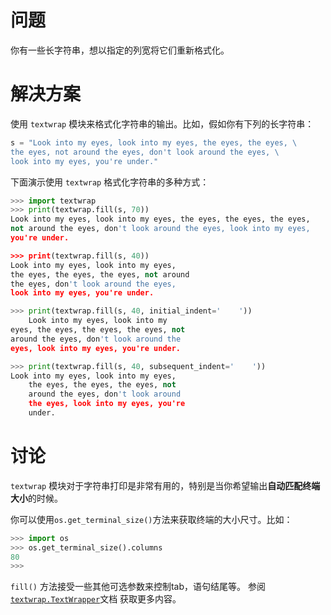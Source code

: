 # 问题

你有一些长字符串，想以指定的列宽将它们重新格式化。

# 解决方案

使用 `textwrap` 模块来格式化字符串的输出。比如，假如你有下列的长字符串：

```python
s = "Look into my eyes, look into my eyes, the eyes, the eyes, \
the eyes, not around the eyes, don't look around the eyes, \
look into my eyes, you're under."
```

下面演示使用 `textwrap` 格式化字符串的多种方式：

```python
>>> import textwrap
>>> print(textwrap.fill(s, 70))
Look into my eyes, look into my eyes, the eyes, the eyes, the eyes,
not around the eyes, don't look around the eyes, look into my eyes,
you're under.

>>> print(textwrap.fill(s, 40))
Look into my eyes, look into my eyes,
the eyes, the eyes, the eyes, not around
the eyes, don't look around the eyes,
look into my eyes, you're under.

>>> print(textwrap.fill(s, 40, initial_indent='    '))
    Look into my eyes, look into my
eyes, the eyes, the eyes, the eyes, not
around the eyes, don't look around the
eyes, look into my eyes, you're under.

>>> print(textwrap.fill(s, 40, subsequent_indent='    '))
Look into my eyes, look into my eyes,
    the eyes, the eyes, the eyes, not
    around the eyes, don't look around
    the eyes, look into my eyes, you're
    under.
```

# 讨论

`textwrap` 模块对于字符串打印是非常有用的，特别是当你希望输出**自动匹配终端大小**的时候。

你可以使用` os.get_terminal_size() `方法来获取终端的大小尺寸。比如：

```python
>>> import os
>>> os.get_terminal_size().columns
80
>>>
```

`fill()` 方法接受一些其他可选参数来控制tab，语句结尾等。 参阅 [`textwrap.TextWrapper`](https://docs.python.org/3.6/library/textwrap.html#textwrap.TextWrapper)文档 获取更多内容。
